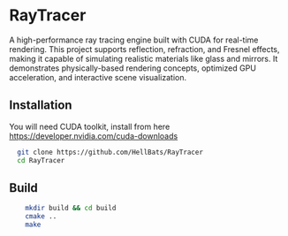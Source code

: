 
# RayTracer

A high-performance ray tracing engine built with CUDA for real-time rendering.
This project supports reflection, refraction, and Fresnel effects, making it capable of simulating realistic materials like glass and mirrors. It demonstrates physically-based rendering concepts, optimized GPU acceleration, and interactive scene visualization.

## Installation

You will need CUDA toolkit, install from here https://developer.nvidia.com/cuda-downloads

```bash
  git clone https://github.com/HellBats/RayTracer
  cd RayTracer 
```
    
## Build
```bash
    mkdir build && cd build
    cmake ..
    make
```